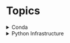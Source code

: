 # Topics

<details>

   <summary>Conda</summary>
   
   - To include Spyder IDE:
   
   ```
   conda create -p c:\Users\py3.9 spyder=5.0.3 python=3.9
   ```

   - To search which VE has matplotlib:
   
   ```
   conda search matplotlib
   ```

   - To shorten the long prefix:
   
   ```
   conda config --set env_pormt '({name})'
   ```

   - To export environment with exact version of one OS:
    
   ```
   conda list --explicit > pkgs.txt
   ```

</details>

<details>

   <summary>Python Infrastructure</summary>
   

*This page will be documenting ideas and examples related to storage, systems and network management in Python workflows. Please visit the 
[Python Overview]( https://healthbc.sharepoint.com/sites/BCCDCDataAnalyticsServicePHSA/SitePages/python-main.aspx) for an introduction on working in Python at BCCDC.*

# Reproducible workflows

Python users are encouraged to create a new ***virtual environment*** for each new Python project. Please review [instructions](https://healthbc.sharepoint.com/sites/BCCDCDataAnalyticsServicePHSA/SitePages/virtual-environments.aspx) that have been tested on PAWS on April 10, 2024.

# Integrated development environments

- [Codespace](https://github.com/codespaces) (online via GitHub/ GitLab)
- PyCharm
- Visual Studio Code

# Path specifications in Linux and Windows

- To change into a **shared network directory** using the ```Path``` package (```O``` drive):
```
from pathlib import Path
os.chdir(Path('//srvnetapp02.phsabc.ehcnet.ca/bccdc/Depts/Analytics/'))
```


- To change into the **personal directory** (```U``` drive):
```
os.chdir(Path('//PHSAhome2.phsabc.ehcnet.ca/jane.doe/'))
```


- Using functions in package ```os```:
```
os.path.join('C:\\Users\\jane.doe', filename)
```

Please review [other examples](https://www.pythoncheatsheet.org/cheatsheet/file-directory-path).


</details>


